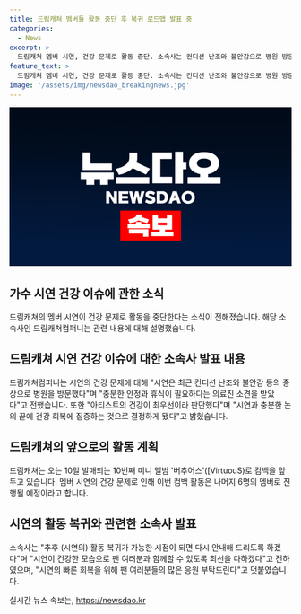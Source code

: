 ```yaml
---
title: 드림캐쳐 멤버들 활동 중단 후 복귀 로드맵 발표 중
categories:
  - News
excerpt: >
  드림캐쳐 멤버 시연, 건강 문제로 활동 중단. 소속사는 컨디션 난조와 불안감으로 병원 방문, 안정과 휴식 필요이며 건강 회복에 집중이라고 밝혔다. 이에 이번 컴백 활동은 6명으로 진행되며 시연의 빠른 회복을 위해 팬 여러분들의 많은 응원 부탁드린다고 전했다. 해당 기사는 드림캐쳐 멤버 시연의 건강 상태와 컴백에 대한 소식을 포함하고 있다.
feature_text: >
  드림캐쳐 멤버 시연, 건강 문제로 활동 중단. 소속사는 컨디션 난조와 불안감으로 병원 방문, 안정과 휴식 필요이며 건강 회복에 집중이라고 밝혔다. 이에 이번 컴백 활동은 6명으로 진행되며 시연의 빠른 회복을 위해 팬 여러분들의 많은 응원 부탁드린다고 전했다. 해당 기사는 드림캐쳐 멤버 시연의 건강 상태와 컴백에 대한 소식을 포함하고 있다.
image: '/assets/img/newsdao_breakingnews.jpg'
---
```


<p><img src="/assets/img/newsdao_breakingnews.jpg" alt="ontimetimes 속보" /></p>

<h2 data-ke-size="size26">가수 시연 건강 이슈에 관한 소식</h2>

<p data-ke-size="size16">드림캐쳐의 멤버 시연이 건강 문제로 활동을 중단한다는 소식이 전해졌습니다. 해당 소속사인 드림캐쳐컴퍼니는 관련 내용에 대해 설명했습니다.</p>

<h2 data-ke-size="size24">드림캐쳐 시연 건강 이슈에 대한 소속사 발표 내용</h2>

<p data-ke-size="size16">드림캐쳐컴퍼니는 시연의 건강 문제에 대해 "시연은 최근 컨디션 난조와 불안감 등의 증상으로 병원을 방문했다"며 "충분한 안정과 휴식이 필요하다는 의료진 소견을 받았다"고 전했습니다. 또한 "아티스트의 건강이 최우선이라 판단했다"며 "시연과 충분한 논의 끝에 건강 회복에 집중하는 것으로 결정하게 됐다"고 밝혔습니다.</p>

<h2 data-ke-size="size24">드림캐쳐의 앞으로의 활동 계획</h2>

<p data-ke-size="size16">드림캐쳐는 오는 10일 발매되는 10번째 미니 앨범 '버추어스'([VirtuouS)로 컴백을 앞두고 있습니다. 멤버 시연의 건강 문제로 인해 이번 컴백 활동은 나머지 6명의 멤버로 진행될 예정이라고 합니다.</p>

<h2 data-ke-size="size24">시연의 활동 복귀와 관련한 소속사 발표</h2>

<p data-ke-size="size16">소속사는 "추후 (시연의) 활동 복귀가 가능한 시점이 되면 다시 안내해 드리도록 하겠다"며 "시연이 건강한 모습으로 팬 여러분과 함께할 수 있도록 최선을 다하겠다"고 전하였으며, "시연의 빠른 회복을 위해 팬 여러분들의 많은 응원 부탁드린다"고 덧붙였습니다.</p>
실시간 뉴스 속보는, <a href="https://newsdao.kr" rel="dofollow">https://newsdao.kr</a>


